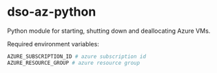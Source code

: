 # dso-az-python

Python module for starting, shutting down and deallocating Azure VMs.

Required environment variables:

```bash
AZURE_SUBSCRIPTION_ID # azure subscription id
AZURE_RESOURCE_GROUP # azure resource group
```
